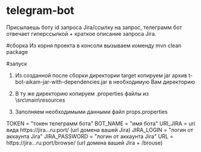 # telegram-bot
Присылаешь боту id запроса Jira/ссылку на запрос, телеграмм бот отвечает гиперссылкой + краткое описание запроса Jira.


#сборка
Из корня проекта в консоли вызываем коменду  mvn clean package

#запуск
1. Из созданной после сборки директории target копируем jar архив t-bot-aikam-jar-with-dependencies.jar в необходимую Вам директорию

2. В ту же директорию копируем .properties файлы из \src\main\resources

3. Заполняем необходимыми данными файл props.properties

TOKEN = "токен телеграмм бота"
BOT_NAME = "имя бота"
URI_JIRA = uri вида https://jira...ru:port/ (url домена вашей Jira)
JIRA_LOGIN = "логин от аккаунта Jira"
JIRA_PASSWORD = "логин от аккаунта Jira"
URL = https://jira...ru:port/browse/ (url домена вашей Jira + /brouse)

